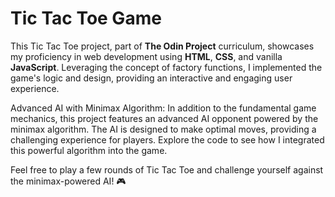 # Tic Tac Toe Game

This Tic Tac Toe project, part of **The Odin Project** curriculum, showcases my proficiency in web development using **HTML**, **CSS**, and vanilla **JavaScript**. Leveraging the concept of factory functions, I implemented the game's logic and design, providing an interactive and engaging user experience.

Advanced AI with Minimax Algorithm:
In addition to the fundamental game mechanics, this project features an advanced AI opponent powered by the minimax algorithm. The AI is designed to make optimal moves, providing a challenging experience for players. Explore the code to see how I integrated this powerful algorithm into the game.

Feel free to play a few rounds of Tic Tac Toe and challenge yourself against the minimax-powered AI! 🎮
